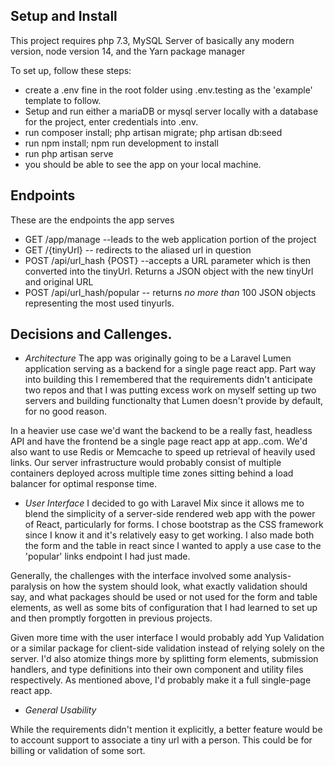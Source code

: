 

## Setup and Install

This project requires php 7.3, MySQL Server of basically any modern version, node version 14, and the Yarn package manager

To set up, follow these steps:
- create a .env fine in the root folder using .env.testing as the 'example' template to follow.
- Setup and run either a mariaDB or mysql server locally with a database for the project, enter credentials into .env.
- run composer install; php artisan migrate; php artisan db:seed 
- run npm install; npm run development to install
- run php artisan serve
- you should be able to see the app on your local machine.

## Endpoints

These are the endpoints the app serves
- GET /app/manage  --leads to the web application portion of the project
- GET /{tinyUrl} -- redirects to the aliased url in question
- POST /api/url_hash {POST} --accepts a URL parameter which is then converted into the tinyUrl. Returns a JSON object with the new tinyUrl and original URL
- POST /api/url_hash/popular -- returns *no more than* 100 JSON objects representing the most used tinyurls. 

## Decisions and Callenges. 

- *Architecture*
The app was originally going to be a Laravel Lumen application serving as a backend for a single page react app. Part way into building this I remembered that the requirements didn't anticipate two repos and that I was putting excess work on myself setting up two servers and building functionalty that Lumen doesn't provide by default, for no good reason. 

In a heavier use case we'd want the backend to be a really fast, headless API and have the frontend be a single page react app at app.<ourUrl>.com. We'd also want to use Redis or Memcache to speed up retrieval of heavily used links. Our server infrastructure would probably consist of multiple containers deployed across multiple time zones sitting behind a load balancer for optimal response time. 

- *User Interface*
I decided to go with Laravel Mix since it allows me to blend the simplicity of a server-side rendered web app with the power of React, particularly for forms. I chose bootstrap as the CSS framework since I know it and it's relatively easy to get working. I also made both the form and the table in react since I wanted to apply a use case to the 'popular' links endpoint I had just made. 

Generally, the challenges with the interface involved some analysis-paralysis on how the system should look, what exactly validation should say, and what packages should be used or not used for the form and table elements, as well as some bits of configuration that I had learned to set up and then promptly forgotten in previous projects. 

Given more time with the user interface I would probably add Yup Validation or a similar package for client-side validation instead of relying solely on the server. I'd also atomize things more by splitting form elements,  submission handlers, and type definitions into their own component and utility files respectively. As mentioned above, I'd probably make it a full single-page react app. 

- *General Usability*

While the requirements didn't mention it explicitly, a better feature would be to account support to associate a tiny url with a person. This could be for billing or validation of some sort. 

